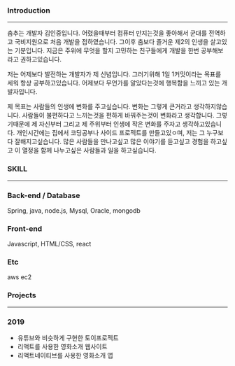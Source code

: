 ### Introduction
-------------------------

춤추는 개발자 김인중입니다. 어렸을때부터 컴퓨터 만지는것을 좋아해서 군대를 전역하고 국비지원으로 처음 개발을 접하였습니다.
그이후 춤보다 즐거운 제2의 인생을 살고있는 기분입니다. 지금은 주위에 무엇을 할지 고민하는 친구들에게 개발을 한번 공부해보라고 권하고있습니다.

저는 어제보다 발전하는 개발자가 제 신념입니다. 그러기위해 1일 1커밋이라는 목표를 세워 항상 공부하고있습니다.
어제보다 무언가를 알았다는것에 행복함을 느끼고 있는 개발자입니다.

제 목표는 사람들의 인생에 변화를 주고싶습니다. 변화는 그렇게 큰거라고 생각하지않습니다. 사람들이 불편하다고 느끼는것을 편하게 바꿔주는것이 변화라고 생각합니다. 그렇기때문에 제 자신부터 그리고 제 주위부터 인생에 작은 변화를 주자고 생각하고있습니다. 개인시간에는 집에서 코딩공부나
사이드 프로젝트를 만들고있ㅇ며, 저는 그 누구보다 잘해지고싶습니다. 많은 사람들을 만나고싶고 많은 이야기를 듣고싶고 경험을 하고싶고 이 열정을
함께 나누고싶은 사람들과 일을 하고싶습니다.

### SKILL
-------------------------

### Back-end / Database
Spring, java, node.js, Mysql, Oracle, mongodb

### Front-end
Javascript, HTML/CSS, react

### Etc
aws ec2


### Projects
---------------------------------
### 2019

- 유튜브와 비슷하게 구현한 토이프로젝트
- 리액트를 사용한 영화소개 웹사이트
- 리액트네이티브를 사용한 영화소개 앱

